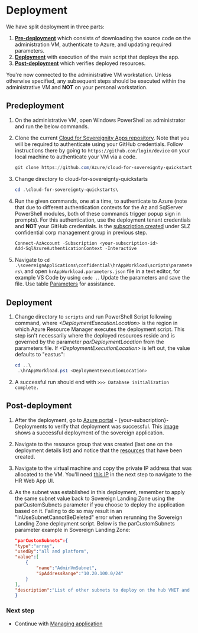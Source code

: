 # Deployment

We have split deployment in three parts:

1. [**Pre-deployment**](#pre-deployment) which consists of downloading the source code on the administration VM, authenticate to Azure, and updating required parameters.
1. [**Deployment**](#deployment-1) with execution of the main script that deploys the app.
1. [**Post-deployment**](#post-deployment) which verifies deployed resources.

You're now connected to the administrative VM workstation. Unless otherwise specified, any subsequent steps should be executed within the administrative VM and **NOT** on your personal workstation.

## Predeployment

1. On the administrative VM, open Windows PowerShell as administrator and run the below commands.

1. Clone the current [Cloud for Sovereignity Apps repository](https://github.com/Azure/cloud-for-sovereignty-quickstarts/). Note that you will be required to authenticate using your GitHub credentials. Follow instructions there by going to `https://github.com/login/device` on your local machine to authenticate your VM via a code.

    ``` powershell
    git clone https://github.com/Azure/cloud-for-sovereignty-quickstarts/
    ```

1. Change directory to cloud-for-sovereignty-quickstarts

    ``` powershell
    cd .\cloud-for-sovereignty-quickstarts\
    ```

1. Run the given commands, one at a time, to authenticate to Azure (note that due to different authentication contexts for the Az and SqlServer PowerShell modules, both of these commands trigger popup sign in prompts). For this authentication, use the deployment tenant credentials and **NOT** your GitHub credentials. <your-subscription-id> is the [subscription created](03.1-subscription.md) under SLZ confidential corp management group in previous step.

    ``` powershell
    Connect-AzAccount -Subscription <your-subscription-id>
    Add-SqlAzureAuthenticationContext -Interactive
    ```

1. Navigate to `cd .\sovereignApplications\confidential\hrAppWorkload\scripts\parameters\` and open ``hrAppWorkload.parameters.json`` file in a text editor, for example VS Code by using `code .`. Update the parameters and save the file. Use table [Parameters](04.1-deployment-parameters.md) for assistance.

## Deployment

1. Change directory to `scripts` and run PowerShell Script following command, where *&lt;DeploymentExecutionLocation&gt;* is the region in which Azure Resource Manager executes the deployment script. This step isn't necessarily where the deployed resources reside and is governed by the parameter *parDeploymentLocation* from the parameters file. If *&lt;DeploymentExecutionLocation&gt;* is left out, the value defaults to "eastus":

    ``` powershell
    cd ..\
     .\hrAppWorkload.ps1 <DeploymentExecutionLocation>
    ```

1. A successful run should end with `>>> Database initialization complete.`

## Post-deployment

1. After the deployment, go to [Azure portal](https://portal.azure.com/) - {your-subscription}-Deployments to verify that deployment was successful. This [image](../media/deployment.png) shows a successful deployment of the sovereign application.

1. Navigate to the resource group that was created (last one on the deployment details list) and notice that the [resources](../media/resources.png) that have been created.

1. Navigate to the virtual machine and copy the private IP address that was allocated to the VM. You'll need [this IP](../media/vm.png) in the next step to navigate to the HR Web App UI.

1. As the subnet was established in this deployment, remember to apply the same subnet value back to Sovereign Landing Zone using the parCustomSubnets parameter if you choose to deploy the application based on it. Failing to do so may result in an "InUseSubnetCannotBeDeleted" error when rerunning the Sovereign Landing Zone deployment script. Below is the parCustomSubnets parameter example in Sovereign Landing Zone:

    ``` json
    "parCustomSubnets":{
    "type":"array",
    "usedBy":"all and platform",
    "value":[
        {
            "name":"AdminVmSubnet",
            "ipAddressRange":"10.20.100.0/24"
        }
    ],
    "description":"List of other subnets to deploy on the hub VNET and their CIDR ranges."
    }
    ```

### Next step

* Continue with [Managing application](05-application-management.md)

